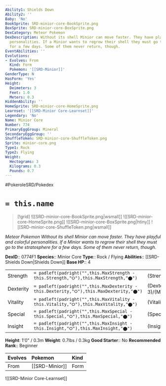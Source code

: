 ```yaml
---
Ability1: Shields Down
Ability2: ''
Baby: 'No'
BookSprite: SRD-minior-core-BookSprite.png
BoxSprite: SRD-minior-core-BoxSprite.png
DexCategory: Meteor Pokemon
DexDescription: Without its shell Minior can move faster. They have playful and colorful
  personalities. If a Minior wants to regrow their shell they must go to the stratosphere
  for a few days. Some of them never return, though.
EventAbilities: ''
Evolutions:
- Evolves: From
  Kind: Form
  Pokemon: '[[SRD-Minior]]'
GenderType: N
HasForm: 'Yes'
Height:
  Deimeters: 3
  Feet: 1.0
  Meters: 0.3
HiddenAbility: ''
HomeSprite: SRD-minior-core-HomeSprite.png
Learnset: '[[SRD-Minior Core-Learnset]]'
Legendary: 'No'
Name: Minior Core
Number: 774
PrimaryEggGroup: Mineral
SecondaryEggGroup: ''
ShuffleToken: SRD-minior-core-ShuffleToken.png
Sprite: minior-core.png
Type1: Rock
Type2: Flying
Weight:
  Hectograms: 3
  Kilograms: 0.3
  Pounds: 0.7
---
```


#PokeroleSRD/Pokedex

# `= this.name`

> [!grid]
> ![[SRD-minior-core-BookSprite.png|wsmall]]
> ![[SRD-minior-core-HomeSprite.png]]
> ![[SRD-minior-core-BoxSprite.png|htiny]]
> ![[SRD-minior-core-ShuffleToken.png|wsmall]]


*Meteor Pokemon*
*Without its shell Minior can move faster. They have playful and colorful personalities. If a Minior wants to regrow their shell they must go to the stratosphere for a few days. Some of them never return, though.*

**DexID**:: 0774F1
**Species**:: Minior Core
**Type**:: Rock / Flying
**Abilities**:: [[SRD-Shields Down|Shields Down]]
**Base HP**:: 4

|           |                                                                                        |                                          |
| --------- | -------------------------------------------------------------------------------------- | ---------------------------------------- |
| Strength  | `= padleft(padright("",this.MaxStrength - this.Strength,"⭘"),this.MaxStrength,"⬤")`    | (Strength::3)/(MaxStrength::6)   |
| Dexterity | `= padleft(padright("",this.MaxDexterity - this.Dexterity,"⭘"),this.MaxDexterity,"⬤")` | (Dexterity:: 3)/(MaxDexterity::7) |
| Vitality  | `= padleft(padright("",this.MaxVitality - this.Vitality,"⭘"),this.MaxVitality,"⬤")`    | (Vitality::2)/(MaxVitality::4)   |
| Special   | `= padleft(padright("",this.MaxSpecial - this.Special,"⭘"),this.MaxSpecial,"⬤")`       | (Special::3)/(MaxSpecial::6)     |
| Insight   | `= padleft(padright("",this.MaxInsight - this.Insight,"⭘"),this.MaxInsight,"⬤")`       | (Insight::2)/(MaxInsight::4)     |

**Height**: 1'0" / 0.3m
**Weight**: 0.7lbs / 0.3kg
**Good Starter**:: No
**Recommended Rank**:: Beginner

| Evolves   | Pokemon        | Kind   |
|:----------|:---------------|:-------|
| From      | [[SRD-Minior]] | Form   |

![[SRD-Minior Core-Learnset]]